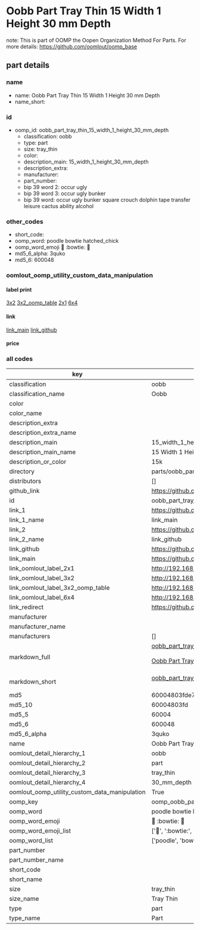 # Oobb Part Tray Thin 15 Width 1 Height 30 mm Depth  

note: This is part of OOMP the Oopen Organization Method For Parts. For more details: https://github.com/oomlout/oomp_base

##  part details
  







### name
* name: Oobb Part Tray Thin 15 Width 1 Height 30 mm Depth
* name_short: 
### id
* oomp_id: oobb_part_tray_thin_15_width_1_height_30_mm_depth
  * classification: oobb
  * type: part
  * size: tray_thin
  * color: 
  * description_main: 15_width_1_height_30_mm_depth
  * description_extra: 
  * manufacturer: 
  * part_number: 
  * bip 39 word 2: occur ugly
  * bip 39 word 3: occur ugly bunker
  * bip 39 word: occur ugly bunker square crouch dolphin tape transfer leisure cactus ability alcohol

### other_codes
* short_code: 
* oomp_word: poodle bowtie hatched_chick
* oomp_word_emoji :poodle: :bowtie: :hatched_chick:
* md5_6_alpha: 3quko
* md5_6: 600048






### oomlout_oomp_utility_custom_data_manipulation
#### label print
[3x2](http://192.168.1.245:1112/?label=oomp%203quko)
[3x2_oomp_table](http://192.168.1.108:1112/?label=oomp%203quko)
[2x1](http://192.168.1.242:1112/?label=oomp%203quko)
[6x4](http://192.168.1.55:1112/?label=oomp%203quko)    

#### link

[link_main](https://github.com/oomlout/oomlout_oomp_version_1_messy/tree/main/parts/oobb_part_tray_thin_15_width_1_height_30_mm_depth) [link_github](https://github.com/oomlout/oomlout_oomp_version_1_messy/tree/main/parts/oobb_part_tray_thin_15_width_1_height_30_mm_depth)                             

#### price







### all codes 
| key | value |  
| --- | --- |  
| classification | oobb |  
| classification_name | Oobb |  
| color |  |  
| color_name |  |  
| description_extra |  |  
| description_extra_name |  |  
| description_main | 15_width_1_height_30_mm_depth |  
| description_main_name | 15 Width 1 Height 30 mm Depth |  
| description_or_color | 15k |  
| directory | parts/oobb_part_tray_thin_15_width_1_height_30_mm_depth |  
| distributors | [] |  
| github_link | https://github.com/oomlout/oomlout_oomp_part_src/tree/main/parts/oobb_part_tray_thin_15_width_1_height_30_mm_depth |  
| id | oobb_part_tray_thin_15_width_1_height_30_mm_depth |  
| link_1 | https://github.com/oomlout/oomlout_oomp_version_1_messy/tree/main/parts/oobb_part_tray_thin_15_width_1_height_30_mm_depth |  
| link_1_name | link_main |  
| link_2 | https://github.com/oomlout/oomlout_oomp_version_1_messy/tree/main/parts/oobb_part_tray_thin_15_width_1_height_30_mm_depth |  
| link_2_name | link_github |  
| link_github | https://github.com/oomlout/oomlout_oomp_version_1_messy/tree/main/parts/oobb_part_tray_thin_15_width_1_height_30_mm_depth |  
| link_main | https://github.com/oomlout/oomlout_oomp_version_1_messy/tree/main/parts/oobb_part_tray_thin_15_width_1_height_30_mm_depth |  
| link_oomlout_label_2x1 | http://192.168.1.242:1112/?label=oomp%203quko |  
| link_oomlout_label_3x2 | http://192.168.1.245:1112/?label=oomp%203quko |  
| link_oomlout_label_3x2_oomp_table | http://192.168.1.108:1112/?label=oomp%203quko |  
| link_oomlout_label_6x4 | http://192.168.1.55:1112/?label=oomp%203quko |  
| link_redirect | https://github.com/oomlout/oomlout_oomp_version_1_messy/tree/main/parts/oobb_part_tray_thin_15_width_1_height_30_mm_depth |  
| manufacturer |  |  
| manufacturer_name |  |  
| manufacturers | [] |  
| markdown_full | [oobb_part_tray_thin_15_width_1_height_30_mm_depth](none)<br>[](none)<br>[Oobb Part Tray Thin 15 Width 1 Height 30 Mm Depth](none)<br><br> |  
| markdown_short | [oobb_part_tray_thin_15_width_1_height_30_mm_depth](none)<br><br> |  
| md5 | 60004803fde73bb9031a1d363cfb04c6 |  
| md5_10 | 60004803fd |  
| md5_5 | 60004 |  
| md5_6 | 600048 |  
| md5_6_alpha | 3quko |  
| name | Oobb Part Tray Thin 15 Width 1 Height 30 mm Depth |  
| oomlout_detail_hierarchy_1 | oobb |  
| oomlout_detail_hierarchy_2 | part |  
| oomlout_detail_hierarchy_3 | tray_thin |  
| oomlout_detail_hierarchy_4 | 30_mm_depth |  
| oomlout_oomp_utility_custom_data_manipulation | True |  
| oomp_key | oomp_oobb_part_tray_thin_15_width_1_height_30_mm_depth |  
| oomp_word | poodle bowtie hatched_chick |  
| oomp_word_emoji | :poodle: :bowtie: :hatched_chick: |  
| oomp_word_emoji_list | [':poodle:', ':bowtie:', ':hatched_chick:'] |  
| oomp_word_list | ['poodle', 'bowtie', 'hatched_chick'] |  
| part_number |  |  
| part_number_name |  |  
| short_code |  |  
| short_name |  |  
| size | tray_thin |  
| size_name | Tray Thin |  
| type | part |  
| type_name | Part |  
